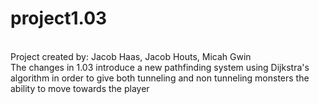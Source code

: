 # project1.03
<br />
Project created by: Jacob Haas, Jacob Houts, Micah Gwin
<br />
The changes in 1.03 introduce a new pathfinding system using Dijkstra's algorithm in order to give both tunneling and non tunneling monsters the ability to move towards the player
